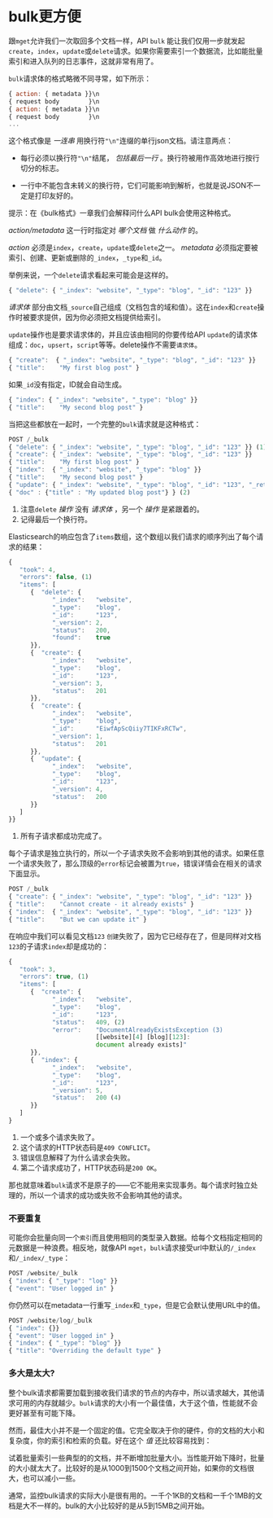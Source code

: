 # bulk更方便

跟`mget`允许我们一次取回多个文档一样，API `bulk` 能让我们仅用一步就发起`create`，`index`，`update`或`delete`请求。如果你需要索引一个数据流，比如能批量索引和进入队列的日志事件，这就非常有用了。

`bulk`请求体的格式略微不同寻常，如下所示：

```js
{ action: { metadata }}\n
{ request body        }\n
{ action: { metadata }}\n
{ request body        }\n
...
```

这个格式像是 _一连串_ 用换行符`"\n"`连缀的单行json文档。请注意两点：

* 每行必须以换行符`"\n"`结尾， _包括最后一行_ 。换行符被用作高效地进行按行切分的标志。

* 一行中不能包含未转义的换行符，它们可能影响到解析，也就是说JSON不一定是打印友好的。

提示：在《bulk格式》一章我们会解释问什么API bulk会使用这种格式。

_action/metadata_ 这一行时指定对 _哪个文档_ 做 _什么动作_ 的。

_action_ 必须是`index`，`create`，`update`或`delete`之一。 _metadata_ 必须指定要被索引、创建、更新或删除的`_index`，`_type`和`_id`。

举例来说，一个`delete`请求看起来可能会是这样的。

```js
{ "delete": { "_index": "website", "_type": "blog", "_id": "123" }}
```

_请求体_ 部分由文档`_source`自己组成（文档包含的域和值）。这在`index`和`create`操作时被要求提供，因为你必须把文档提供给索引。

`update`操作也是要求请求体的，并且应该由相同的你要传给API `update`的请求体组成：`doc`，`upsert`，`script`等等。delete操作不需要`请求体`。

```js
{ "create":  { "_index": "website", "_type": "blog", "_id": "123" }}
{ "title":    "My first blog post" }
```

如果`_id`没有指定，ID就会自动生成。

```js
{ "index": { "_index": "website", "_type": "blog" }}
{ "title":    "My second blog post" }
```

当把这些都放在一起时，一个完整的`bulk`请求就是这种格式：

```js
POST /_bulk
{ "delete": { "_index": "website", "_type": "blog", "_id": "123" }} (1)
{ "create": { "_index": "website", "_type": "blog", "_id": "123" }}
{ "title":    "My first blog post" }
{ "index":  { "_index": "website", "_type": "blog" }}
{ "title":    "My second blog post" }
{ "update": { "_index": "website", "_type": "blog", "_id": "123", "_retry_on_conflict" : 3} }
{ "doc" : {"title" : "My updated blog post"} } (2)
```

1. 注意`delete` _操作_ 没有 _请求体_ ，另一个 _操作_ 是紧跟着的。
2. 记得最后一个换行符。

Elasticsearch的响应包含了`items`数组，这个数组以我们请求的顺序列出了每个请求的结果：

```js
{
   "took": 4,
   "errors": false, (1)
   "items": [
      {  "delete": {
            "_index":   "website",
            "_type":    "blog",
            "_id":      "123",
            "_version": 2,
            "status":   200,
            "found":    true
      }},
      {  "create": {
            "_index":   "website",
            "_type":    "blog",
            "_id":      "123",
            "_version": 3,
            "status":   201
      }},
      {  "create": {
            "_index":   "website",
            "_type":    "blog",
            "_id":      "EiwfApScQiiy7TIKFxRCTw",
            "_version": 1,
            "status":   201
      }},
      {  "update": {
            "_index":   "website",
            "_type":    "blog",
            "_id":      "123",
            "_version": 4,
            "status":   200
      }}
   ]
}}
```

1. 所有子请求都成功完成了。

每个子请求是独立执行的，所以一个子请求失败不会影响到其他的请求。如果任意一个请求失败了，那么顶级的`error`标记会被置为`true`，错误详情会在相关的请求下面显示。

```js
POST /_bulk
{ "create": { "_index": "website", "_type": "blog", "_id": "123" }}
{ "title":    "Cannot create - it already exists" }
{ "index":  { "_index": "website", "_type": "blog", "_id": "123" }}
{ "title":    "But we can update it" }
```

在响应中我们可以看见文档`123` `创建`失败了，因为它已经存在了，但是同样对文档`123`的子请求`index`却是成功的：

```js
{
   "took": 3,
   "errors": true, (1)
   "items": [
      {  "create": {
            "_index":   "website",
            "_type":    "blog",
            "_id":      "123",
            "status":   409, (2)
            "error":    "DocumentAlreadyExistsException (3)
                        [[website][4] [blog][123]:
                        document already exists]"
      }},
      {  "index": {
            "_index":   "website",
            "_type":    "blog",
            "_id":      "123",
            "_version": 5,
            "status":   200 (4)
      }}
   ]
}
```

1. 一个或多个请求失败了。
2. 这个请求的HTTP状态码是`409 CONFLICT`。
3. 错误信息解释了为什么请求会失败。
4. 第二个请求成功了，HTTP状态码是`200 OK`。

那也就意味着`bulk`请求不是原子的——它不能用来实现事务。每个请求时独立处理的，所以一个请求的成功或失败不会影响其他的请求。

### 不要重复

可能你会批量向同一个`索引`而且使用相同的类型录入数据。给每个文档指定相同的元数据是一种浪费。相反地，就像API `mget`，`bulk`请求接受url中默认的`/_index`和`/_index/_type`：

```js
POST /website/_bulk
{ "index": { "_type": "log" }}
{ "event": "User logged in" }
```

你仍然可以在metadata一行重写`_index`和`_type`，但是它会默认使用URL中的值。

```js
POST /website/log/_bulk
{ "index": {}}
{ "event": "User logged in" }
{ "index": { "_type": "blog" }}
{ "title": "Overriding the default type" }
```

### 多大是太大?

整个bulk请求都需要加载到接收我们请求的节点的内存中，所以请求越大，其他请求可用的内存就越少。`bulk`请求的大小有一个最佳值，大于这个值，性能就不会更好甚至有可能下降。

然而，最佳大小并不是一个固定的值。它完全取决于你的硬件，你的文档的大小和复杂度，你的索引和检索的负载。好在这个 _值_ 还比较容易找到：

试着批量索引一些典型的的文档，并不断增加批量大小。当性能开始下降时，批量的大小就太大了。比较好的是从1000到1500个文档之间开始，如果你的文档很大，也可以减小一些。

通常，监控bulk请求的实际大小是很有用的。一千个1KB的文档和一千个1MB的文档是大不一样的。bulk的大小比较好的是从5到15MB之间开始。
